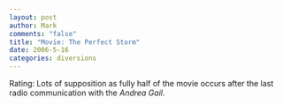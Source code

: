 ```yaml
--- 
layout: post
author: Mark
comments: "false"
title: "Movie: The Perfect Storm"
date: 2006-5-16
categories: diversions
---
```

Rating: Lots of supposition as fully half of the movie occurs after the last radio communication with the <i>Andrea Gail</i>.
